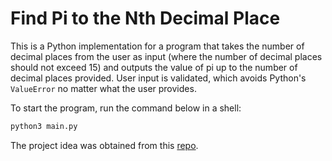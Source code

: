 # Find Pi to the Nth Decimal Place
This is a Python implementation for a program that takes the number of decimal places from the user as input (where the number of decimal places should not exceed 15) and outputs the value of pi up to the number of decimal places provided. User input is validated, which avoids Python's `ValueError` no matter what the user provides.

To start the  program, run the command below in a shell:

```bash
python3 main.py
```
The project idea was obtained from this [repo](https://github.com/karan/Projects).
